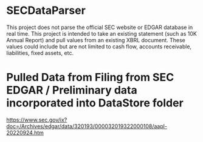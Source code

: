 # SECDataParser

This project does not parse the official SEC website or EDGAR database in real time. This project is intended to take an existing statement (such as 10K Annual Report) and pull values from an existing XBRL document. These values could include but are not limited to cash flow, accounts receivable, liabilities, fixed assets, etc. 

# Pulled Data from Filing from SEC EDGAR / Preliminary data incorporated into DataStore folder

https://www.sec.gov/ix?doc=/Archives/edgar/data/320193/000032019322000108/aapl-20220924.htm